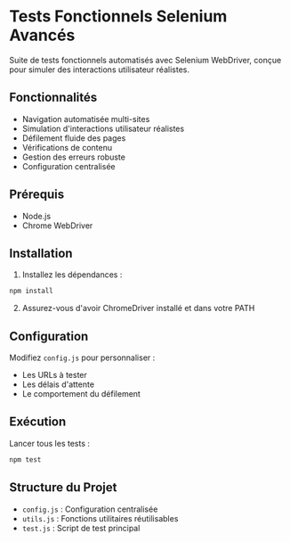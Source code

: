 # Tests Fonctionnels Selenium Avancés

Suite de tests fonctionnels automatisés avec Selenium WebDriver, conçue pour simuler des interactions utilisateur réalistes.

## Fonctionnalités

- Navigation automatisée multi-sites
- Simulation d'interactions utilisateur réalistes
- Défilement fluide des pages
- Vérifications de contenu
- Gestion des erreurs robuste
- Configuration centralisée

## Prérequis

- Node.js
- Chrome WebDriver

## Installation

1. Installez les dépendances :
```bash
npm install
```

2. Assurez-vous d'avoir ChromeDriver installé et dans votre PATH

## Configuration

Modifiez `config.js` pour personnaliser :
- Les URLs à tester
- Les délais d'attente
- Le comportement du défilement

## Exécution

Lancer tous les tests :
```bash
npm test
```

## Structure du Projet

- `config.js` : Configuration centralisée
- `utils.js` : Fonctions utilitaires réutilisables
- `test.js` : Script de test principal